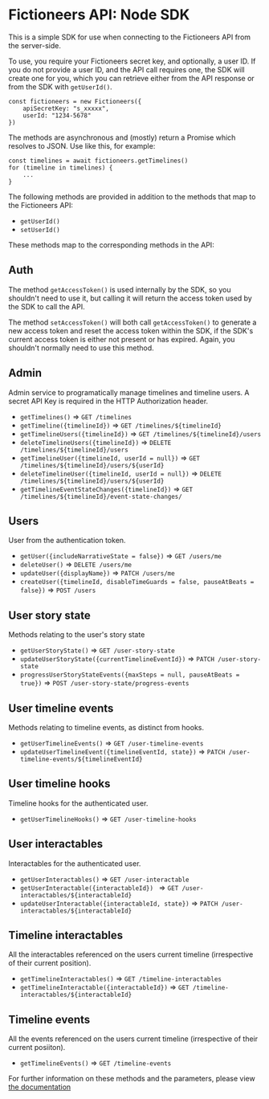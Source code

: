 # Fictioneers API: Node SDK
This is a simple SDK for use when connecting to the Fictioneers API from the server-side.

To use, you require your Fictioneers secret key, and optionally, a user ID. If you do not provide a user ID, and the API call requires one, the SDK will create one for you, which you can retrieve either from the API response or from the SDK with `getUserId()`.

    const fictioneers = new Fictioneers({
        apiSecretKey: "s_xxxxx",
        userId: "1234-5678"
    })

The methods are asynchronous and (mostly) return a Promise which resolves to JSON. Use like this, for example:

    const timelines = await fictioneers.getTimelines()
    for (timeline in timelines) {
        ...
    }

The following methods are provided in addition to the methods that map to the Fictioneers API:

- `getUserId()`
- `setUserId()`

These methods map to the corresponding methods in the API:

## Auth ##

The method `getAccessToken()` is used internally by the SDK, so you shouldn't need to use it, but calling it will return the access token used by the SDK to call the API.

The method `setAccessToken()` will both call `getAccessToken()` to generate a new access token and reset the access token within the SDK, if the SDK's current access token is either not present or has expired. Again, you shouldn't normally need to use this method.

## Admin ##

Admin service to programatically manage timelines and timeline users. A secret API Key is required in the HTTP Authorization header.

- `getTimelines()` => `GET /timelines`
- `getTimeline({timelineId})` => `GET /timelines/${timelineId}`
- `getTimelineUsers({timelineId})` => `GET /timelines/${timelineId}/users`
- `deleteTimelineUsers({timelineId})` => `DELETE /timelines/${timelineId}/users`
- `getTimelineUser({timelineId, userId = null})` => `GET /timelines/${timelineId}/users/${userId}`
- `deleteTimelineUser({timelineId, userId = null})` => `DELETE /timelines/${timelineId}/users/${userId}`
- `getTimelineEventStateChanges({timelineId})` => `GET /timelines/${timelineId}/event-state-changes/`

## Users ##

User from the authentication token.

- `getUser({includeNarrativeState = false})` => `GET /users/me`
- `deleteUser()` => `DELETE /users/me`
- `updateUser({displayName})` => `PATCH /users/me`
- `createUser({timelineId, disableTimeGuards = false, pauseAtBeats = false})` => `POST /users`

## User story state ##

Methods relating to the user's story state

- `getUserStoryState()` => `GET /user-story-state`
- `updateUserStoryState({currentTimelineEventId})` => `PATCH /user-story-state`
- `progressUserStoryStateEvents({maxSteps = null, pauseAtBeats = true})` => `POST /user-story-state/progress-events`

## User timeline events ##

Methods relating to timeline events, as distinct from hooks.

- `getUserTimelineEvents()` => `GET /user-timeline-events`
- `updateUserTimelineEvent({timelineEventId, state})` => `PATCH /user-timeline-events/${timelineEventId}`

## User timeline hooks ##

Timeline hooks for the authenticated user.

- `getUserTimelineHooks()` => `GET /user-timeline-hooks`

## User interactables ##

Interactables for the authenticated user.

- `getUserInteractables()` => `GET /user-interactable`
- `getUserInteractable({interactableId}) ` => `GET /user-interactables/${interactableId}`
- `updateUserInteractable({interactableId, state})` => `PATCH /user-interactables/${interactableId}`

##  Timeline interactables ##

All the interactables referenced on the users current timeline (irrespective of their current position).

- `getTimelineInteractables()` => `GET /timeline-interactables`
- `getTimelineInteractable({interactableId})` => `GET /timeline-interactables/${interactableId}`

## Timeline events ##

All the events referenced on the users current timeline (irrespective of their current posiiton).

- `getTimelineEvents()` => `GET /timeline-events`

For further information on these methods and the parameters, please view [the documentation](https://storage.googleapis.com/fictioneers-developer-docs/build/index.html)